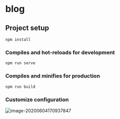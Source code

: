# blog

## Project setup
```
npm install
```

### Compiles and hot-reloads for development
```
npm run serve
```

### Compiles and minifies for production
```
npm run build
```

### Customize configuration
![image-20200604170937847](http://qiniu.loveyu.wang/image-20200604170937847.png)
